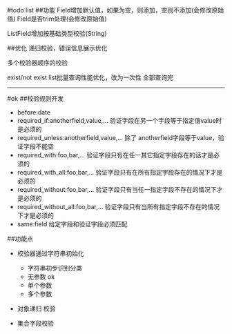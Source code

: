 #todo list
##功能
Field增加默认值，如果为空，则添加，空则不添加(会修改原始值)
Field是否trim处理(会修改原始值)

ListField增加按基础类型校验(String)


##优化
递归校验，错误信息展示优化

多个校验器顺序的校验

exist/not exist list批量查询性能优化，改为一次性 全部查询完




---
#ok
##校验规则开发
* before:date
* required_if:anotherfield,value,…
验证字段在另一个字段等于指定值value时是必须的
* required_unless:anotherfield,value,…
除了 anotherfield字段等于value，验证字段不能空
* required_with:foo,bar,…
验证字段只有在任一其它指定字段存在的话才是必须的
* required_with_all:foo,bar,…
验证字段只有在所有指定字段存在的情况下才是必须的
* required_without:foo,bar,…
验证字段只有当任一指定字段不存在的情况下才是必须的
* required_without_all:foo,bar,…
验证字段只有当所有指定字段不存在的情况下才是必须的
* same:field
给定字段和验证字段必须匹配


##功能点
* 校验器通过字符串初始化 
    - 字符串初步识别分类
    - 无参数 ok
    - 单个参数 
    - 多个参数 

* 对象递归 校验
* 集合字段校验


